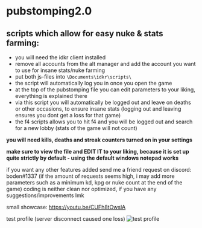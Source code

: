 # pubstomping2.0
## scripts which allow for easy nuke & stats farming:

- you will need the idkr client installed
- remove all accounts from the alt manager and add the account you want to use for insane stats/nuke farming
- put both js-files into `\Documents\idkr\scripts\`
- the script will automatically log you in once you open the game
- at the top of the pubstomping file you can edit parameters to your liking, everything is explained there
- via this script you will automatically be logged out and leave on deaths or other occasions, to ensure insane stats (logging out and leaving ensures you dont get a loss for that game)
- the f4 scripts allows you to hit f4 and you will be logged out and search for a new lobby (stats of the game will not count)

**you will need kills, deaths and streak counters turned on in your settings**

**make sure to view the file and EDIT IT to your liking, because it is set up quite strictly by default - using the default windows notepad works**

if you want any other features added send me a friend request on discord: boden#1337
(if the amount of requests seems high, i may add more parameters such as a minimum kd, kpg or nuke count at the end of the game)
coding is neither clean nor optimized, if you have any suggestions/improvements lmk

small showcase: https://youtu.be/CUFh8tOwslA

test profile (server disconnect caused one loss)
![test profile](https://github.com/bodeneinheit/pubstomping2.0/blob/main/gamebotProfile.png)


